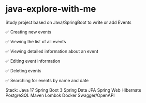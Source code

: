 # java-explore-with-me
Study project based on Java/SpringBoot to write or add Events 

✅ Creating new events

✅ Viewing the list of all events

✅ Viewing detailed information about an event

✅ Editing event information

✅ Deleting events

✅ Searching for events by name and date

Stack:
Java 17
Spring Boot 3
Spring Data JPA
Spring Web
Hibernate
PostgreSQL
Maven
Lombok
Docker 
Swagger/OpenAPI


